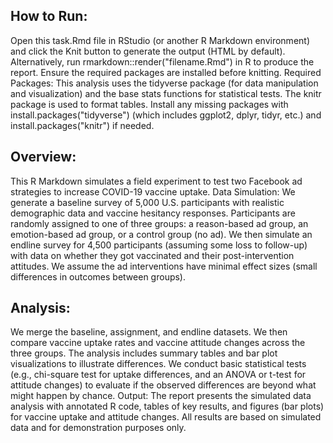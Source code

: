## How to Run: 
Open this task.Rmd file in RStudio (or another R Markdown environment) and click the Knit button to generate the output (HTML by default). Alternatively, run rmarkdown::render("filename.Rmd") in R to produce the report. 
Ensure the required packages are installed before knitting.
Required Packages: This analysis uses the tidyverse package (for data manipulation and visualization) and the base stats functions for statistical tests. 
The knitr package is used to format tables. Install any missing packages with install.packages("tidyverse") (which includes ggplot2, dplyr, tidyr, etc.) and install.packages("knitr") if needed.

## Overview: 
This R Markdown simulates a field experiment to test two Facebook ad strategies to increase COVID-19 vaccine uptake.
Data Simulation: We generate a baseline survey of 5,000 U.S. participants with realistic demographic data and vaccine hesitancy responses. 
Participants are randomly assigned to one of three groups: a reason-based ad group, an emotion-based ad group, or a control group (no ad). 
We then simulate an endline survey for 4,500 participants (assuming some loss to follow-up) with data on whether they got vaccinated and their post-intervention attitudes. We assume the ad interventions have minimal effect sizes (small differences in outcomes between groups).

## Analysis: 
We merge the baseline, assignment, and endline datasets. We then compare vaccine uptake rates and vaccine attitude changes across the three groups. The analysis includes summary tables and bar plot visualizations to illustrate differences. We conduct basic statistical tests (e.g., chi-square test for uptake differences, and an ANOVA or t-test for attitude changes) to evaluate if the observed differences are beyond what might happen by chance.
Output: The report presents the simulated data analysis with annotated R code, tables of key results, and figures (bar plots) for vaccine uptake and attitude changes. All results are based on simulated data and for demonstration purposes only.
